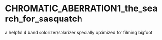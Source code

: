 # CHROMATIC_ABERRATION1_the_search_for_sasquatch
a helpful 4 band colorizer/solarizer specially optimized for filming bigfoot
